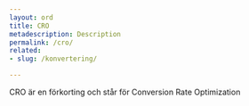 ```yaml
---
layout: ord
title: CRO
metadescription: Description
permalink: /cro/
related:
- slug: /konvertering/

---
```


CRO är en förkorting och står för Conversion Rate Optimization